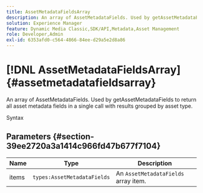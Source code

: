 ```yaml
---
title: AssetMetadataFieldsArray
description: An array of AssetMetadataFields. Used by getAssetMetadataFields to return all asset metadata fields in a single call with results grouped by asset type.
solution: Experience Manager
feature: Dynamic Media Classic,SDK/API,Metadata,Asset Management
role: Developer,Admin
exl-id: 6353afd0-c564-4866-84ee-d29a5e2d8a86
---
```

# [!DNL AssetMetadataFieldsArray]{#assetmetadatafieldsarray}

An array of AssetMetadataFields. Used by getAssetMetadataFields to return all asset metadata fields in a single call with results grouped by asset type.

Syntax 

## Parameters {#section-39ee2720a3a1414c966fd47b677f7104}

|  Name  | Type  | Description  |
|---|---|---|
|  items  | `types:AssetMetadataFields`  | An `AssetMetadataFields` array item.  |
